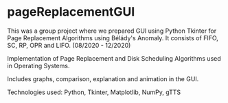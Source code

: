 # pageReplacementGUI
This was a group project where we prepared GUI using Python Tkinter for Page Replacement Algorithms using Bélády's Anomaly. It consists of FIFO, SC, RP, OPR and LIFO. (08/2020 - 12/2020)

Implementation of Page Replacement and Disk Scheduling Algorithms used in Operating Systems.

Includes graphs, comparison, explanation and animation in the GUI.

Technologies used: Python, Tkinter, Matplotlib, NumPy, gTTS
